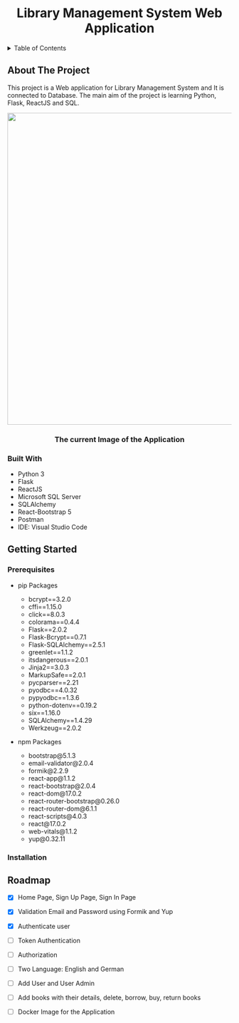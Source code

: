 <p align="center">
  <h1 align="center">Library Management System Web Application</h1>
</p>


<details>
  <summary>Table of Contents</summary>
 
  1. [About The Project](#about_the_project)
     * [Built With](#built_with)
  2. [Getting Started](#getting_started)
     * [Prerequisites](#prerequisites_)
     * [Installation](#installation_)
  3. [Roadmap](#roadmap_)
</details>

## <a name="about_the_project"></a>About The Project
This project is a Web application for Library Management System and It is connected to Database. The main aim of the project is learning Python, Flask, ReactJS and SQL.

<p align="center">
  <img width="700" <img src="current app/app30.12.gif"/>
  <h3 align="center">The current Image of the Application</h3>
</p>


### <a name="built_with"></a>Built With
* Python 3
* Flask
* ReactJS
* Microsoft SQL Server
* SQLAlchemy
* React-Bootstrap 5
* Postman
* IDE: Visual Studio Code

## <a name="getting_started"></a>Getting Started

### <a name="prerequisites_"></a>Prerequisites

<ul>
  <li>pip Packages</li>
  <ul>
    <li>bcrypt==3.2.0</li>
    <li>cffi==1.15.0</li>
    <li>click==8.0.3</li>
    <li>colorama==0.4.4</li>
    <li>Flask==2.0.2</li>
    <li>Flask-Bcrypt==0.7.1</li>
    <li>Flask-SQLAlchemy==2.5.1</li>
    <li>greenlet==1.1.2</li>
    <li>itsdangerous==2.0.1</li>
    <li>Jinja2==3.0.3</li>
    <li>MarkupSafe==2.0.1</li>
    <li>pycparser==2.21</li>
    <li>pyodbc==4.0.32</li>
    <li>pypyodbc==1.3.6</li>
    <li>python-dotenv==0.19.2</li>
    <li>six==1.16.0</li>
    <li>SQLAlchemy==1.4.29</li>
    <li>Werkzeug==2.0.2</li>
  </ul>
</ul>


<ul>
  <li>npm Packages</li>
  <ul>
    <li>bootstrap@5.1.3</li>
    <li>email-validator@2.0.4</li>
    <li>formik@2.2.9</li>
    <li>react-app@1.1.2</li>
    <li>react-bootstrap@2.0.4</li>
    <li>react-dom@17.0.2</li>
    <li>react-router-bootstrap@0.26.0</li>
    <li>react-router-dom@6.1.1</li>
    <li>react-scripts@4.0.3</li>
    <li>react@17.0.2</li>
    <li>web-vitals@1.1.2</li>
    <li>yup@0.32.11</li>
  </ul>
</ul>

### <a name="installation_"></a>Installation

## <a name="roadmap_"></a>Roadmap
- [x] Home Page, Sign Up Page, Sign In Page
- [x] Validation Email and Password using Formik and Yup
- [x] Authenticate user 
- [ ] Token Authentication
- [ ] Authorization
- [ ] Two Language: English and German
- [ ] Add User and User Admin
- [ ] Add books with their details, delete, borrow, buy, return books
- [ ] Docker Image for the Application



